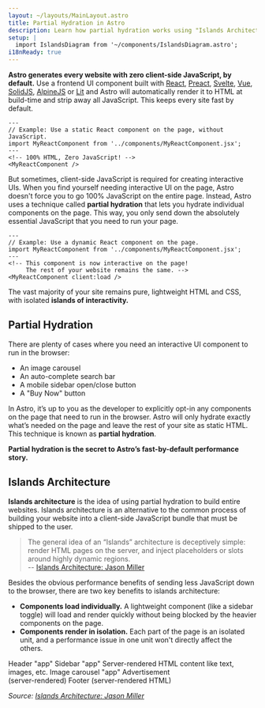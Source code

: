 ```yaml
---
layout: ~/layouts/MainLayout.astro
title: Partial Hydration in Astro
description: Learn how partial hydration works using "Islands Architecture" in Astro.
setup: |
  import IslandsDiagram from '~/components/IslandsDiagram.astro';
i18nReady: true
---
```


**Astro generates every website with zero client-side JavaScript, by default.** Use a frontend UI component built with [React](https://reactjs.org/), [Preact](https://preactjs.com/), [Svelte](https://svelte.dev/), [Vue](https://vuejs.org/), [SolidJS](https://www.solidjs.com/), [AlpineJS](https://alpinejs.dev/) or [Lit](https://lit.dev/) and Astro will automatically render it to HTML at build-time and strip away all JavaScript. This keeps every site fast by default.

```astro
---
// Example: Use a static React component on the page, without JavaScript.
import MyReactComponent from '../components/MyReactComponent.jsx';
---
<!-- 100% HTML, Zero JavaScript! -->
<MyReactComponent />
```

But sometimes, client-side JavaScript is required for creating interactive UIs. When you find yourself needing interactive UI on the page, Astro doesn't force you to go 100% JavaScript on the entire page. Instead, Astro uses a technique called **partial hydration** that lets you hydrate individual components on the page. This way, you only send down the absolutely essential JavaScript that you need to run your page. 

```astro
---
// Example: Use a dynamic React component on the page.
import MyReactComponent from '../components/MyReactComponent.jsx';
---
<!-- This component is now interactive on the page! 
     The rest of your website remains the same. -->
<MyReactComponent client:load />
```

The vast majority of your site remains pure, lightweight HTML and CSS, with isolated **islands of interactivity.**


## Partial Hydration

There are plenty of cases where you need an interactive UI component to run in the browser:

- An image carousel
- An auto-complete search bar
- A mobile sidebar open/close button
- A "Buy Now" button

In Astro, it’s up to you as the developer to explicitly opt-in any components on the page that need to run in the browser. Astro will only hydrate exactly what’s needed on the page and leave the rest of your site as static HTML. This technique is known as **partial hydration**.

**Partial hydration is the secret to Astro’s fast-by-default performance story.**

## Islands Architecture

**Islands architecture** is the idea of using partial hydration to build entire websites. Islands architecture is an alternative to the common process of building your website into a client-side JavaScript bundle that must be shipped to the user.

> The general idea of an “Islands” architecture is deceptively simple: render HTML pages on the server, and inject placeholders or slots around highly dynamic regions.
> <br/> -- [Islands Architecture: Jason Miller](https://jasonformat.com/islands-architecture/)

Besides the obvious performance benefits of sending less JavaScript down to the browser, there are two key benefits to islands architecture:

- **Components load individually.** A lightweight component (like a sidebar toggle) will load and render quickly without being blocked by the heavier components on the page.
- **Components render in isolation.** Each part of the page is an isolated unit, and a performance issue in one unit won't directly affect the others.

<IslandsDiagram>
    <Fragment slot="headerApp">Header "app"</Fragment>
    <Fragment slot="sidebarApp">Sidebar "app"</Fragment>
    <Fragment slot="main">
        Server-rendered HTML content like text, images, etc.
    </Fragment>
    <Fragment slot="carouselApp">Image carousel "app"</Fragment>
    <Fragment slot="advertisement">Advertisement<br/>(server-rendered)</Fragment>
    <Fragment slot="footer">Footer (server-rendered HTML)</Fragment>
</IslandsDiagram>

_Source: [Islands Architecture: Jason Miller](https://jasonformat.com/islands-architecture/)_
